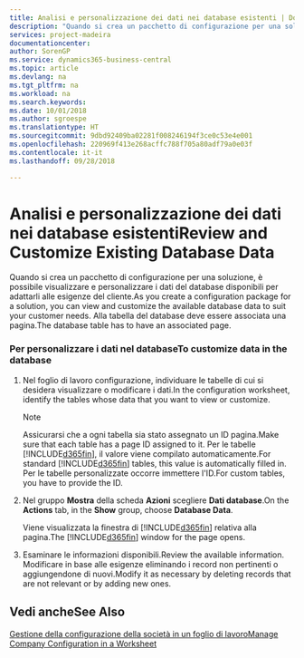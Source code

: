 ```yaml
---
title: Analisi e personalizzazione dei dati nei database esistenti | Documenti Microsoft
description: "Quando si crea un pacchetto di configurazione per una soluzione, è possibile visualizzare e personalizzare i dati del database disponibili per adattarli alle esigenze del cliente. Alla tabella del database deve essere associata una pagina."
services: project-madeira
documentationcenter: 
author: SorenGP
ms.service: dynamics365-business-central
ms.topic: article
ms.devlang: na
ms.tgt_pltfrm: na
ms.workload: na
ms.search.keywords: 
ms.date: 10/01/2018
ms.author: sgroespe
ms.translationtype: HT
ms.sourcegitcommit: 9dbd92409ba02281f008246194f3ce0c53e4e001
ms.openlocfilehash: 220969f413e268acffc788f705a80adf79a0e03f
ms.contentlocale: it-it
ms.lasthandoff: 09/28/2018

---
```

# <a name="review-and-customize-existing-database-data"></a><span data-ttu-id="c7d91-104">Analisi e personalizzazione dei dati nei database esistenti</span><span class="sxs-lookup"><span data-stu-id="c7d91-104">Review and Customize Existing Database Data</span></span>
<span data-ttu-id="c7d91-105">Quando si crea un pacchetto di configurazione per una soluzione, è possibile visualizzare e personalizzare i dati del database disponibili per adattarli alle esigenze del cliente.</span><span class="sxs-lookup"><span data-stu-id="c7d91-105">As you create a configuration package for a solution, you can view and customize the available database data to suit your customer needs.</span></span> <span data-ttu-id="c7d91-106">Alla tabella del database deve essere associata una pagina.</span><span class="sxs-lookup"><span data-stu-id="c7d91-106">The database table has to have an associated page.</span></span>  

### <a name="to-customize-data-in-the-database"></a><span data-ttu-id="c7d91-107">Per personalizzare i dati nel database</span><span class="sxs-lookup"><span data-stu-id="c7d91-107">To customize data in the database</span></span>  

1.  <span data-ttu-id="c7d91-108">Nel foglio di lavoro configurazione, individuare le tabelle di cui si desidera visualizzare o modificare i dati.</span><span class="sxs-lookup"><span data-stu-id="c7d91-108">In the configuration worksheet, identify the tables whose data that you want to view or customize.</span></span>  

    > [!NOTE]  
    >  <span data-ttu-id="c7d91-109">Assicurarsi che a ogni tabella sia stato assegnato un ID pagina.</span><span class="sxs-lookup"><span data-stu-id="c7d91-109">Make sure that each table has a page ID assigned to it.</span></span> <span data-ttu-id="c7d91-110">Per le tabelle [!INCLUDE[d365fin](includes/d365fin_md.md)], il valore viene compilato automaticamente.</span><span class="sxs-lookup"><span data-stu-id="c7d91-110">For standard [!INCLUDE[d365fin](includes/d365fin_md.md)] tables, this value is automatically filled in.</span></span> <span data-ttu-id="c7d91-111">Per le tabelle personalizzate occorre immettere l'ID.</span><span class="sxs-lookup"><span data-stu-id="c7d91-111">For custom tables, you have to provide the ID.</span></span>  

2.  <span data-ttu-id="c7d91-112">Nel gruppo **Mostra** della scheda **Azioni** scegliere **Dati database**.</span><span class="sxs-lookup"><span data-stu-id="c7d91-112">On the **Actions** tab, in the **Show** group, choose **Database Data**.</span></span>  

     <span data-ttu-id="c7d91-113">Viene visualizzata la finestra di [!INCLUDE[d365fin](includes/d365fin_md.md)] relativa alla pagina.</span><span class="sxs-lookup"><span data-stu-id="c7d91-113">The [!INCLUDE[d365fin](includes/d365fin_md.md)] window for the page opens.</span></span>  

3.  <span data-ttu-id="c7d91-114">Esaminare le informazioni disponibili.</span><span class="sxs-lookup"><span data-stu-id="c7d91-114">Review the available information.</span></span> <span data-ttu-id="c7d91-115">Modificare in base alle esigenze eliminando i record non pertinenti o aggiungendone di nuovi.</span><span class="sxs-lookup"><span data-stu-id="c7d91-115">Modify it as necessary by deleting records that are not relevant or by adding new ones.</span></span>  

## <a name="see-also"></a><span data-ttu-id="c7d91-116">Vedi anche</span><span class="sxs-lookup"><span data-stu-id="c7d91-116">See Also</span></span>  
 [<span data-ttu-id="c7d91-117">Gestione della configurazione della società in un foglio di lavoro</span><span class="sxs-lookup"><span data-stu-id="c7d91-117">Manage Company Configuration in a Worksheet</span></span>](admin-how-to-manage-company-configuration-in-a-worksheet.md)


